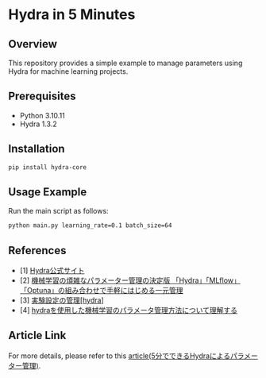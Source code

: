 # Hydra in 5 Minutes

## Overview
This repository provides a simple example to manage parameters using Hydra for machine learning projects.

## Prerequisites
- Python 3.10.11
- Hydra 1.3.2

## Installation
```bash
pip install hydra-core
```

## Usage Example
Run the main script as follows:
```bash
python main.py learning_rate=0.1 batch_size=64
```


## References
- [1] [Hydra公式サイト](https://hydra.cc/)
- [2] [機械学習の煩雑なパラメーター管理の決定版 「Hydra」「MLflow」「Optuna」の組み合わせで手軽にはじめる一元管理](https://logmi.jp/tech/articles/325087)
- [3] [実験設定の管理[hydra]](https://zenn.dev/zenizeni/books/a64578f98450c2/viewer/041e66)
- [4] [hydraを使用した機械学習のパラメータ管理方法について理解する](https://yaakublog.com/hydra)



## Article Link
For more details, please refer to this [article(5分でできるHydraによるパラメーター管理)](https://qiita.com/Isaka-code/items/3a0671306629756895a6).
